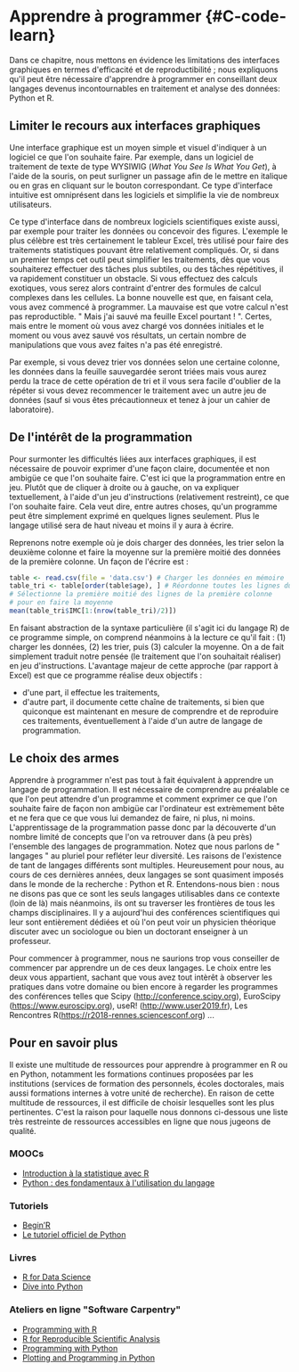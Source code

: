 
# Apprendre à programmer {#C-code-learn}

Dans ce chapitre, nous mettons en évidence les limitations des interfaces
graphiques en termes d'efficacité et de reproductibilité ; nous expliquons
qu'il peut être nécessaire d'apprendre à programmer en conseillant deux langages devenus incontournables en traitement et analyse des données: Python et R.


## Limiter le recours aux interfaces graphiques

Une interface graphique est un moyen simple et visuel d'indiquer à un logiciel
ce que l'on souhaite faire. Par exemple, dans un logiciel de traitement de
texte de type WYSIWIG (*What You See Is What You Get*), à l'aide de la
souris, on peut surligner un passage afin de le mettre en italique ou en gras en
cliquant sur le bouton correspondant. 
Ce type d'interface intuitive est omniprésent dans les logiciels et 
simplifie la vie de nombreux utilisateurs. 

Ce type d'interface dans de nombreux logiciels scientifiques existe aussi, 
par exemple pour traiter les données ou concevoir des figures. 
L'exemple le plus célèbre est très certainement le tableur Excel, très utilisé pour faire des traitements statistiques pouvant être relativement compliqués. 
Or, si dans un premier temps cet outil peut simplifier les traitements, dès que vous souhaiterez effectuer des tâches plus subtiles,
ou des tâches répétitives, il va rapidement constituer un obstacle. Si vous effectuez des calculs exotiques, vous serez alors contraint d'entrer des formules de calcul complexes dans les cellules. 
La bonne nouvelle est que, en faisant cela, vous avez commencé à programmer. 
La mauvaise est que votre calcul n'est pas reproductible. 
" Mais j'ai sauvé ma feuille Excel pourtant ! ". 
Certes, mais entre le moment où vous avez chargé vos données initiales et 
le moment ou vous avez sauvé vos résultats, un certain nombre de
manipulations que vous avez faites n'a pas été enregistré. 

Par exemple, si vous devez trier vos données selon une certaine colonne, 
les données dans la feuille sauvegardée seront triées mais vous aurez 
perdu la trace de cette opération de tri et il vous sera facile d'oublier
de la répéter si vous devez recommencer le traitement avec un autre jeu de données 
(sauf si vous êtes précautionneux et tenez à jour un cahier de laboratoire).


## De l'intérêt de la programmation

Pour surmonter les difficultés liées aux interfaces graphiques, il est
nécessaire de pouvoir exprimer d'une façon claire, documentée et non ambigüe
ce que l'on souhaite faire. 
C'est ici que la programmation entre en jeu. 
Plutôt que de cliquer à droite ou à gauche, on va expliquer textuellement,
à l'aide d'un jeu d'instructions (relativement restreint), ce que l'on souhaite
faire. 
Cela veut dire, entre autres choses, qu'un programme peut être simplement
exprimé en quelques lignes seulement. 
Plus le langage utilisé sera de haut niveau et moins il y aura à écrire. 

Reprenons notre exemple où je dois charger des données, les trier selon la 
deuxième colonne et faire la moyenne sur la première moitié des données
de la première colonne. 
Un façon de l'écrire est :

``` r
table <- read.csv(file = 'data.csv') # Charger les données en mémoire
table_tri <- table[order(table$age), ] # Réordonne toutes les lignes du tableau
# Sélectionne la première moitié des lignes de la première colonne
# pour en faire la moyenne
mean(table_tri$IMC[1:(nrow(table_tri)/2)])
```

En faisant abstraction de la syntaxe particulière (il s'agit ici du langage R)
de ce programme simple, on comprend néanmoins à la lecture ce qu'il fait :
(1) charger les données, (2) les trier,  puis (3) calculer la moyenne. 
On a de fait simplement traduit notre pensée (le traitement que l'on 
souhaitait réaliser) en jeu d'instructions. 
L'avantage majeur de cette approche (par rapport à Excel) est que ce
programme réalise deux objectifs : 

- d'une part, il effectue les traitements,
- d'autre part, il documente cette chaîne de traitements, si bien que
  quiconque est maintenant en mesure de comprendre et de reproduire
  ces traitements, éventuellement à l'aide d'un autre de langage de
  programmation.


## Le choix des armes

Apprendre à programmer n'est pas tout à fait équivalent à apprendre un langage
de programmation.  Il est nécessaire de comprendre au préalable ce que l'on
peut attendre d'un programme et comment exprimer ce que l'on souhaite faire de
façon non ambigüe car l'ordinateur est extrèmement bête et ne fera que ce que
vous lui demandez de faire, ni plus, ni moins.  L'apprentissage de la
programmation passe donc par la découverte d'un nombre limité de concepts que
l'on va retrouver dans (à peu près) l'ensemble des langages de programmation.
Notez que nous parlons de " langages " au pluriel pour refléter leur diversité.
Les raisons de l'existence de tant de langages différents sont multiples.
Heureusement pour nous, au cours de ces dernières années, deux langages se sont
quasiment imposés dans le monde de la recherche : Python et R.  Entendons-nous
bien : nous ne disons pas que ce sont les seuls langages utilisables dans ce
contexte (loin de là) mais néanmoins, ils ont su traverser les frontières de
tous les champs disciplinaires. Il y a aujourd'hui des conférences
scientifiques qui leur sont entièrement dédiées et où l'on peut voir un
physicien théorique discuter avec un sociologue ou bien un doctorant enseigner
à un professeur.

Pour commencer à programmer, nous ne saurions trop vous conseiller de commencer
par apprendre un de ces deux langages.  Le choix entre les deux vous
appartient, sachant que vous avez tout intèrêt à observer les pratiques dans
votre domaine ou bien encore à regarder les programmes des conférences telles
que Scipy (http://conference.scipy.org), EuroScipy (https://www.euroscipy.org),
useR! (http://www.user2019.fr), Les Rencontres
R(https://r2018-rennes.sciencesconf.org) ...


## Pour en savoir plus

Il existe une multitude de ressources pour apprendre à programmer en R ou en
Python, notamment les formations continues proposées par les institutions
(services de formation des personnels, écoles doctorales, mais aussi formations
internes à votre unité de recherche).  En raison de cette multitude de
ressources, il est difficile de choisir lesquelles sont les plus pertinentes.
C'est la raison pour laquelle nous donnons ci-dessous une liste très restreinte
de ressources accessibles en ligne que nous jugeons de qualité.

### MOOCs

* [Introduction à la statistique avec R](https://www.fun-mooc.fr/courses/UPSUD/42001S06/session06/about)
* [Python : des fondamentaux à l'utilisation du langage](https://www.fun-mooc.fr/courses/inria/41001S03/session03/about)


### Tutoriels

* [Begin’R](http://beginr.u-bordeaux.fr)
* [Le tutoriel officiel de Python](https://docs.python.org/fr/3/tutorial)


### Livres

* [R for Data Science](https://r4ds.had.co.nz)
* [Dive into Python](https://www.diveinto.org/python3)

### Ateliers en ligne "Software Carpentry"

* [Programming with R](http://swcarpentry.github.io/r-novice-inflammation)
* [R for Reproducible Scientific Analysis](http://swcarpentry.github.io/r-novice-gapminder)
* [Programming with Python](http://swcarpentry.github.io/python-novice-inflammation)
* [Plotting and Programming in Python](http://swcarpentry.github.io/python-novice-gapminder)
